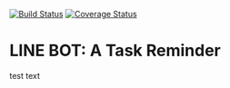 [![Build Status](https://travis-ci.org/KentHan/line-bot-reminder.svg?branch=master)](https://travis-ci.org/KentHan/line-bot-reminder)
[![Coverage Status](https://coveralls.io/repos/github/KentHan/line-bot-reminder/badge.svg?branch=master)](https://coveralls.io/github/KentHan/line-bot-reminder?branch=master)

# LINE BOT: A Task Reminder

test text
